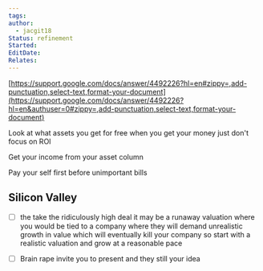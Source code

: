 ```yaml
---
tags: 
author:
  - jacgit18
Status: refinement
Started: 
EditDate: 
Relates:
---
```



[https://support.google.com/docs/answer/4492226?hl=en#zippy=,add-punctuation,select-text,format-your-document](https://support.google.com/docs/answer/4492226?hl=en&authuser=0#zippy=,add-punctuation,select-text,format-your-document)  

Look at what assets you get for free when you get your money just don't focus on ROI


Get your income from your asset column  

Pay your self first before unimportant bills  


## Silicon Valley  
- [ ] the take the ridiculously high deal it may be a runaway valuation where you would be tied to a company where they will demand unrealistic growth in value which will eventually kill your company so start with a realistic valuation and grow at a reasonable pace  
- [ ] Brain rape invite you to present and they still your idea  

